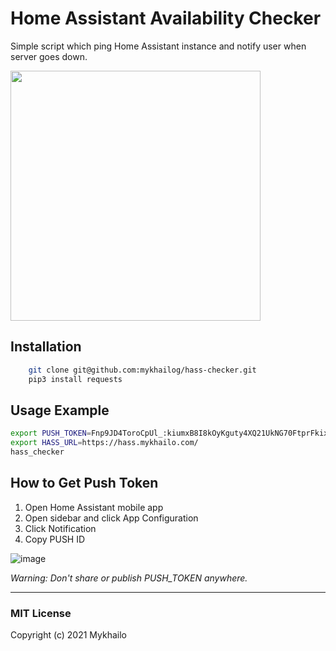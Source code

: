 # Home Assistant Availability Checker
Simple script which ping Home Assistant instance and notify user when server goes down.

<img src="https://user-images.githubusercontent.com/1454659/109507736-b59ca080-7aa7-11eb-96ea-55a257ed1586.png" width="400">

## Installation
```bash
    git clone git@github.com:mykhailog/hass-checker.git
    pip3 install requests
```

## Usage Example

```bash
export PUSH_TOKEN=Fnp9JD4ToroCpUl_:kiumxB8I8kOyKguty4XQ21UkNG70FtprFkixnb3xIUTyWxSj490f...
export HASS_URL=https://hass.mykhailo.com/
hass_checker
```

## How to Get Push Token
1. Open Home Assistant mobile app
2. Open sidebar and click App Configuration
3. Click Notification
4. Copy PUSH ID

![image](https://user-images.githubusercontent.com/1454659/109507098-0c55aa80-7aa7-11eb-8f86-ce6baad176e5.png)

*Warning:*
*Don't share or publish PUSH_TOKEN anywhere.*

---

### MIT License

Copyright (c) 2021 Mykhailo
